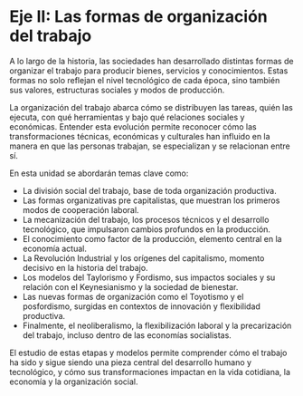 # Eje II: Las formas de organización del trabajo

A lo largo de la historia, las sociedades han desarrollado distintas formas de organizar el trabajo para producir bienes, servicios y conocimientos. Estas formas no solo reflejan el nivel tecnológico de cada época, sino también sus valores, estructuras sociales y modos de producción.

La organización del trabajo abarca cómo se distribuyen las tareas, quién las ejecuta, con qué herramientas y bajo qué relaciones sociales y económicas. Entender esta evolución permite reconocer cómo las transformaciones técnicas, económicas y culturales han influido en la manera en que las personas trabajan, se especializan y se relacionan entre sí.

En esta unidad se abordarán temas clave como:

- La división social del trabajo, base de toda organización productiva.
- Las formas organizativas pre capitalistas, que muestran los primeros modos de cooperación laboral.
- La mecanización del trabajo, los procesos técnicos y el desarrollo tecnológico, que impulsaron cambios profundos en la producción.
- El conocimiento como factor de la producción, elemento central en la economía actual.
- La Revolución Industrial y los orígenes del capitalismo, momento decisivo en la historia del trabajo.
- Los modelos del Taylorismo y Fordismo, sus impactos sociales y su relación con el Keynesianismo y la sociedad de bienestar.
- Las nuevas formas de organización como el Toyotismo y el posfordismo, surgidas en contextos de innovación y flexibilidad productiva.
- Finalmente, el neoliberalismo, la flexibilización laboral y la precarización del trabajo, incluso dentro de las economías socialistas.

El estudio de estas etapas y modelos permite comprender cómo el trabajo ha sido y sigue siendo una pieza central del desarrollo humano y tecnológico, y cómo sus transformaciones impactan en la vida cotidiana, la economía y la organización social.
